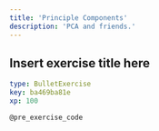 ```yaml
---
title: 'Principle Components'
description: 'PCA and friends.'
---
```


## Insert exercise title here

```yaml
type: BulletExercise
key: ba469ba81e
xp: 100
```

<!-- Guidelines for contexts: https://instructor-support.datacamp.com/en/articles/2375528-course-iterative-exercises -->

`@pre_exercise_code`
```{python}

```
